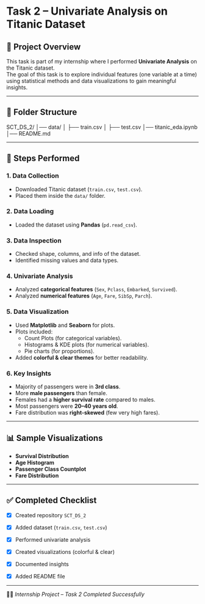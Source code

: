 # Task 2 – Univariate Analysis on Titanic Dataset

## 📌 Project Overview
This task is part of my internship where I performed **Univariate Analysis** on the Titanic dataset.  
The goal of this task is to explore individual features (one variable at a time) using statistical methods and data visualizations to gain meaningful insights.

---

## 📂 Folder Structure
SCT_DS_2/
│── data/
│ ├── train.csv
│ ├── test.csv
│── titanic_eda.ipynb
│── README.md


---

## 🔑 Steps Performed
### 1. Data Collection
- Downloaded Titanic dataset (`train.csv`, `test.csv`).
- Placed them inside the `data/` folder.

### 2. Data Loading
- Loaded the dataset using **Pandas** (`pd.read_csv`).

### 3. Data Inspection
- Checked shape, columns, and info of the dataset.
- Identified missing values and data types.

### 4. Univariate Analysis
- Analyzed **categorical features** (`Sex`, `Pclass`, `Embarked`, `Survived`).
- Analyzed **numerical features** (`Age`, `Fare`, `SibSp`, `Parch`).

### 5. Data Visualization
- Used **Matplotlib** and **Seaborn** for plots.
- Plots included:
  - Count Plots (for categorical variables).
  - Histograms & KDE plots (for numerical variables).
  - Pie charts (for proportions).
- Added **colorful & clear themes** for better readability.

### 6. Key Insights
- Majority of passengers were in **3rd class**.
- More **male passengers** than female.
- Females had a **higher survival rate** compared to males.
- Most passengers were **20–40 years old**.
- Fare distribution was **right-skewed** (few very high fares).

---

## 📊 Sample Visualizations
- **Survival Distribution**
- **Age Histogram**
- **Passenger Class Countplot**
- **Fare Distribution**

---

## ✅ Completed Checklist
- [x] Created repository `SCT_DS_2`
- [x] Added dataset (`train.csv`, `test.csv`)
- [x] Performed univariate analysis
- [x] Created visualizations (colorful & clear)
- [x] Documented insights
- [x] Added README file


---
👩‍💻 *Internship Project – Task 2 Completed Successfully*
